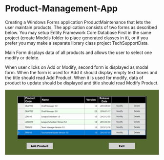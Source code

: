# Product-Management-App

Creating a Windows Forms application ProductMaintenance that lets the user maintain products. The application consists of two forms as described below.
You may setup Entity Framework Core Database First in the same project (create Models folder to place generated classes in it), or if you prefer you may make a separate library class project TechSupportData.

Main Form displays data of all products and allows the user to select one modify or delete.

When user clicks on Add or Modify, second form is displayed as modal form.
When the form is used for Add it should display empty text boxes and the title should read Add Product. When it is used for modify, data of product to update should be displayed and title should read Modify Product.


![Product Management](Product%20ManagementApp.gif)
